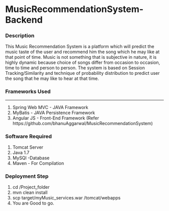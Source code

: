 # MusicRecommendationSystem-Backend

<h3> Description </h3>

<p>This Music Recommendation System is a platform which will predict the music taste of the user and recommend him the song which he may like at that point of time. Music is not something that is subjective in nature, it is highly dynamic because choice of songs differ from occasion to occasion, time to time and person to person.
The system is based on Session Tracking/Similarity and technique of probability distribution  to predict user the song that he may like to hear at that time. </p>

<h3> Frameworks Used </h3>
<hr/>
<ol>
  <li> Spring Web MVC - JAVA Framework </li>
  <li> MyBatis - JAVA Persistence Framework </li>
  <li> Angular JS - Front-End Framework (Refer https://github.com/bhanuAggarwal/MusicRecommendationSystem) </li>
</ol>

<h3> Software Required </h3>
<ol>
  <li> Tomcat Server </li>
  <li> Java 1.7 </li>
  <li> MySQl -Database </li>
  <li> Maven - For Compilation </li>
</ol>

<h3> Deployment Step </h3>
<ol>
  <li>cd /Project_folder</li>
  <li>mvn clean install</li>
  <li>scp target/myMusic_services.war /tomcat/webapps</li>
  <li>You are Good to go. </li>
</ol>

